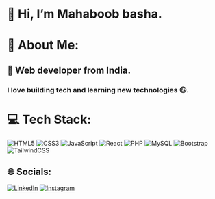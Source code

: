 #  👋 Hi, I’m Mahaboob basha.
# 💫 About Me:
## 👀 Web developer from India.
### I love building tech and learning new technologies  😃.
# 💻 Tech Stack:
 ![HTML5](https://img.shields.io/badge/html5-%23E34F26.svg?style=for-the-badge&logo=html5&logoColor=white) ![CSS3](https://img.shields.io/badge/css3-%231572B6.svg?style=for-the-badge&logo=css3&logoColor=white) ![JavaScript](https://img.shields.io/badge/javascript-%23323330.svg?style=for-the-badge&logo=javascript&logoColor=%23F7DF1E) ![React](https://img.shields.io/badge/react-%2320232a.svg?style=for-the-badge&logo=react&logoColor=%2361DAFB) ![PHP](https://img.shields.io/badge/php-%23777BB4.svg?style=for-the-badge&logo=php&logoColor=white) ![MySQL](https://img.shields.io/badge/mysql-%2300f.svg?style=for-the-badge&logo=mysql&logoColor=white) ![Bootstrap](https://img.shields.io/badge/bootstrap-%23563D7C.svg?style=for-the-badge&logo=bootstrap&logoColor=white)  ![TailwindCSS](https://img.shields.io/badge/tailwindcss-%2338B2AC.svg?style=for-the-badge&logo=tailwind-css&logoColor=white) 
## 🌐 Socials:
 [![LinkedIn](https://img.shields.io/badge/LinkedIn-%230077B5.svg?logo=linkedin&logoColor=white)](http://www.linkedin.com/in/mahaboob-basha-g) [![Instagram](https://img.shields.io/badge/Instagram-%23E4405F.svg?logo=Instagram&logoColor=white)](https://www.instagram.com/its_mahaboob_basha?igsh=ODA1NTc5Tg5Nw==)
